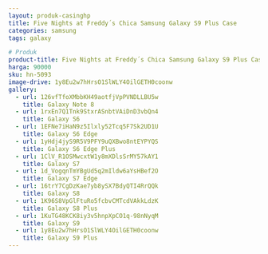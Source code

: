 ```yaml
---
layout: produk-casinghp
title: Five Nights at Freddy´s Chica Samsung Galaxy S9 Plus Case
categories: samsung
tags: galaxy

# Produk
product-title: Five Nights at Freddy´s Chica Samsung Galaxy S9 Plus Case
harga: 90000
sku: hn-5093
image-drive: 1y8Eu2w7hHrsO1SlWLY4OilGETH0coonw
gallery:
  - url: 126vfTfoXMbbKH49aotfjVpPVNDLLBU5w
    title: Galaxy Note 8
  - url: 1rxEn7Q1Tnk9StxrASnbtVAiDnD3vbQn4
    title: Galaxy S6
  - url: 1EFNe7iHaN9z5Ilxly52Tcq5F7Sk2UD1U
    title: Galaxy S6 Edge
  - url: 1yHdj4jyS9R5V9PFY9uQXBwo8ntEYPYQS
    title: Galaxy S6 Edge Plus
  - url: 1ClV_R1OSMwcxtW1y8mXDlsSrMY57kAY1
    title: Galaxy S7
  - url: 1d_VogqnTmYBgUd5q2mIldw6aYsHBef2O
    title: Galaxy S7 Edge
  - url: 16trY7CgDzKae7yb8ySX7BdyQTI4RrQQk
    title: Galaxy S8
  - url: 1K96S8VpGlFtuRo5fcbvCMTcdVAkkLdzK
    title: Galaxy S8 Plus
  - url: 1KuTG48KCK8iy3v5hnpXpCO1q-98nNyqM
    title: Galaxy S9
  - url: 1y8Eu2w7hHrsO1SlWLY4OilGETH0coonw
    title: Galaxy S9 Plus
---
```

